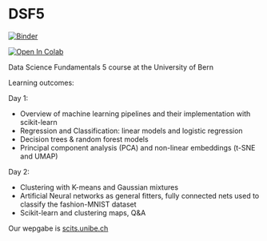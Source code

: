 # DSF5
[![Binder](https://mybinder.org/badge_logo.svg)](https://mybinder.org/v2/gh/neworldemancer/DSF5)

[![Open In Colab](https://colab.research.google.com/assets/colab-badge.svg)](https://colab.research.google.com/github/neworldemancer/DSF5)


Data Science Fundamentals 5 course at the University of Bern

Learning outcomes:

Day 1:
* Overview of machine learning pipelines and their implementation with scikit-learn
* Regression and Classification: linear models and logistic regression
* Decision trees & random forest models
* Principal component analysis (PCA) and non-linear embeddings (t-SNE and UMAP)

Day 2:
* Clustering with K-means and Gaussian mixtures
* Artificial Neural networks as general fitters, fully connected nets used to classify the fashion-MNIST dataset
* Scikit-learn and clustering maps, Q&A

Our wepgabe is [scits.unibe.ch](http://scits.unibe.ch)
